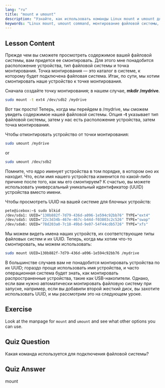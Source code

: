 ```yaml
---
lang: "ru"
title: "mount и umount"
description: "Узнайте, как использовать команды Linux mount и umount для управления файловыми системами. Изучите монтирование, отмонтирование устройств и UUID для начинающих."
keywords: "Linux mount, umount command, монтирование файловой системы, Linux UUID, Linux для начинающих, учебник по Linux, точка монтирования, руководство по Linux"
---
```


## Lesson Content

Прежде чем вы сможете просмотреть содержимое вашей файловой системы, вам придется ее смонтировать. Для этого мне понадобится расположение устройства, тип файловой системы и точка монтирования. Точка монтирования — это каталог в системе, к которому будет подключена файловая система. Итак, по сути, мы хотим смонтировать наше устройство к точке монтирования.

Сначала создайте точку монтирования; в нашем случае, **mkdir /mydrive**.

```bash
sudo mount -t ext4 /dev/sdb2 /mydrive
```

Вот так просто! Теперь, когда мы перейдем в /mydrive, мы сможем увидеть содержимое нашей файловой системы. Опция **-t** указывает тип файловой системы, затем у нас есть расположение устройства, затем точка монтирования.

Чтобы отмонтировать устройство от точки монтирования:

```bash
sudo umount /mydrive
```

or

```bash
sudo umount /dev/sdb2
```

Помните, что ядро именует устройства в том порядке, в котором оно их находит. Что, если имя нашего устройства изменится по какой-либо причине после того, как мы его смонтируем? К счастью, вы можете использовать универсальный уникальный идентификатор (UUID) устройства вместо имени.

Чтобы просмотреть UUID на вашей системе для блочных устройств:

```bash
pete@icebox:~$ sudo blkid
/dev/sda1: UUID="130b882f-7d79-436d-a096-1e594c92bb76" TYPE="ext4"
/dev/sda5: UUID="22c3d34b-467e-467c-b44d-f03803c2c526" TYPE="swap"
/dev/sda6: UUID="78d203a0-7c18-49bd-9e07-54f44cdb5726" TYPE="xfs"
```

Мы можем видеть имена наших устройств, их соответствующие типы файловых систем и их UUID. Теперь, когда мы хотим что-то смонтировать, мы можем использовать:

```bash
sudo mount UUID=130b882f-7d79-436d-a096-1e594c92bb76 /mydrive
```

В большинстве случаев вам не понадобится монтировать устройства по их UUID; гораздо проще использовать имя устройства, и часто операционная система будет знать, как монтировать распространенные устройства, такие как USB-накопители. Однако, если вам нужно автоматически монтировать файловую систему при запуске, например, если вы добавили второй жесткий диск, вы захотите использовать UUID, и мы рассмотрим это на следующем уроке.

## Exercise

Look at the manpage for `mount` and `umount` and see what other options you can use.

## Quiz Question

Какая команда используется для подключения файловой системы?

## Quiz Answer

mount
